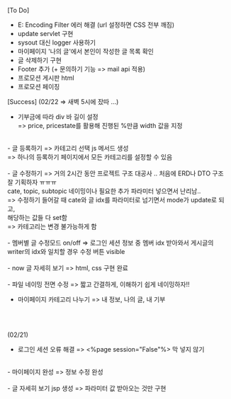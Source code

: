[To Do]
- E: Encoding Filter 에러 해결 (url 설정하면 CSS 전부 깨짐)
- update servlet 구현
- sysout 대신 logger 사용하기
- 마이페이지 '나의 글'에서 본인이 작성한 글 목록 확인
- 글 삭제하기 구현
- Footer 추가 (+ 문의하기 기능 => mail api 적용)
- 프로모션 게시판 html
- 프로모션 페이징 

[Success]
(02/22 => 새벽 5시에 잤따 ...)
- 기부금에 따라 div 바 길이 설정 <br>
	=> price, pricestate를 활용해 진행된 %만큼 width 값을 지정  <br>
 <br>
- 글 등록하기
	=> 카테고리 선택 js 메서드 생성 <br>
	=> 하나의 등록하기 페이지에서 모든 카테고리를 설정할 수 있음  <br>
 <br>
- 글 수정하기
	=> 거의 2시간 동안 프로젝트 구조 대공사 .. 
	   처음에 ERD나 DTO 구조 잘 기획하자 ㅠㅠㅠ  <br>
	   cate, topic, subtopic 네이밍이나 필요한 추가 파라미터 넣으면서 난리남.. <br>
	=> 수정하기 들어갈 때 cate와 글 idx를 파라미터로 넘기면서 mode가 update로 되고, <br>
	   해당하는 값들 다 set함 <br>
	=> 카테고리는 변경 불가능하게 함 <br>
 <br>
- 멤버별 글 수정모드 on/off
	=> 로그인 세션 정보 중 멤버 idx 받아와서 게시글의 writer의 idx와 일치할 경우 수정 버튼 visible <br>
 <br>
- now 글 자세히 보기
	=> html, css 구현 완료 <br>
 <br>
- 파일 네이밍 전면 수정
	=> 짧고 간결하게, 이해하기 쉽게 네이밍하자!! <br>

- 마이페이지 카테고리 나누기 
	=> 내 정보, 나의 글, 내 기부 <br>
 <br>
 <br>

(02/21) <br>
- 로그인 세션 오류 해결 
	=> <%page session="False"%> 막 넣지 않기 <br>
 <br>
- 마이페이지 완성
	=> 정보 수정 완성 <br>
 <br>
- 글 자세히 보기 jsp 생성 
	=> 파라미터 값 받아오는 것만 구현 <br>
